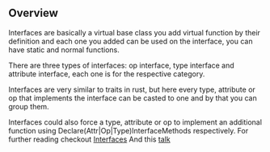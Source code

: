 ## Overview
Interfaces are basically a virtual base class you add virtual function by their definition
and each one you added can be used on the interface, you can have static and normal functions.

There are three types of interfaces: op interface, type interface and attribute interface,
each one is for the respective category.

Interfaces are very similar to traits in rust, but here every type, attribute or op that implements 
the interface can be casted to one and by that you can group them.

Interfaces could also force a type, attribute or op to implement an additional function using Declare(Attr|Op|Type)InterfaceMethods
respectively.
For further reading checkout [Interfaces](https://mlir.llvm.org/docs/Interfaces/)
And this [talk](https://www.youtube.com/watch?v=VCJAmOFvnh4)
